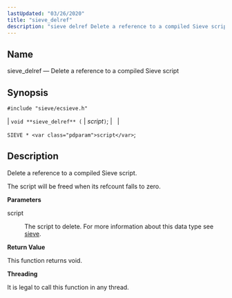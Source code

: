 ```yaml
---
lastUpdated: "03/26/2020"
title: "sieve_delref"
description: "sieve delref Delete a reference to a compiled Sieve script void sieve delref script SIEVE script Delete a reference to a compiled Sieve script The script will be freed when its refcount falls to zero script The script to delete For more information about this data type see sieve This..."
---
```


<a name="apis.sieve_delref"></a> 
## Name

sieve_delref — Delete a reference to a compiled Sieve script

## Synopsis

`#include "sieve/ecsieve.h"`

| `void **sieve_delref** (` | <var class="pdparam">script</var>`)`; |   |

`SIEVE * <var class="pdparam">script</var>`;<a name="idp59903264"></a> 
## Description

Delete a reference to a compiled Sieve script.

The script will be freed when its refcount falls to zero.

**<a name="idp59904992"></a> Parameters**

<dl class="variablelist">

<dt>script</dt>

<dd>

The script to delete. For more information about this data type see [sieve](/momentum/3/3-api/structs-sieve).

</dd>

</dl>

**<a name="idp59908496"></a> Return Value**

This function returns void.

**<a name="idp59909408"></a> Threading**

It is legal to call this function in any thread.